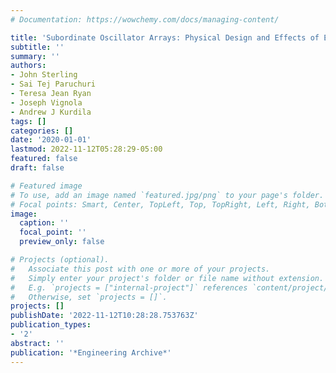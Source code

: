 ```yaml
---
# Documentation: https://wowchemy.com/docs/managing-content/

title: 'Subordinate Oscillator Arrays: Physical Design and Effects of Error'
subtitle: ''
summary: ''
authors:
- John Sterling
- Sai Tej Paruchuri
- Teresa Jean Ryan
- Joseph Vignola
- Andrew J Kurdila
tags: []
categories: []
date: '2020-01-01'
lastmod: 2022-11-12T05:28:29-05:00
featured: false
draft: false

# Featured image
# To use, add an image named `featured.jpg/png` to your page's folder.
# Focal points: Smart, Center, TopLeft, Top, TopRight, Left, Right, BottomLeft, Bottom, BottomRight.
image:
  caption: ''
  focal_point: ''
  preview_only: false

# Projects (optional).
#   Associate this post with one or more of your projects.
#   Simply enter your project's folder or file name without extension.
#   E.g. `projects = ["internal-project"]` references `content/project/deep-learning/index.md`.
#   Otherwise, set `projects = []`.
projects: []
publishDate: '2022-11-12T10:28:28.753763Z'
publication_types:
- '2'
abstract: ''
publication: '*Engineering Archive*'
---
```


